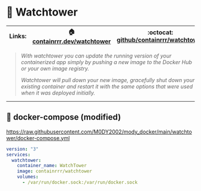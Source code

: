 # :scroll: Watchtower
| **Links:** | :house: [containrrr.dev/watchtower](https://containrrr.dev/watchtower/) | :octocat: [github/containrrr/watchtower](https://github.com/containrrr/watchtower) |
| --- | --- | --- |

> _With watchtower you can update the running version of your containerized app simply by pushing a new image to the Docker Hub or your own image registry._
>
> _Watchtower will pull down your new image, gracefully shut down your existing container and restart it with the same options that were used when it was deployed initially._
___

## :whale2: docker-compose (modified)
https://raw.githubusercontent.com/M0DY2002/mody_docker/main/watchtower/docker-compose.yml
```yml
version: "3"
services:
  watchtower:
    container_name: WatchTower
    image: containrrr/watchtower
    volumes:
      - /var/run/docker.sock:/var/run/docker.sock
```
